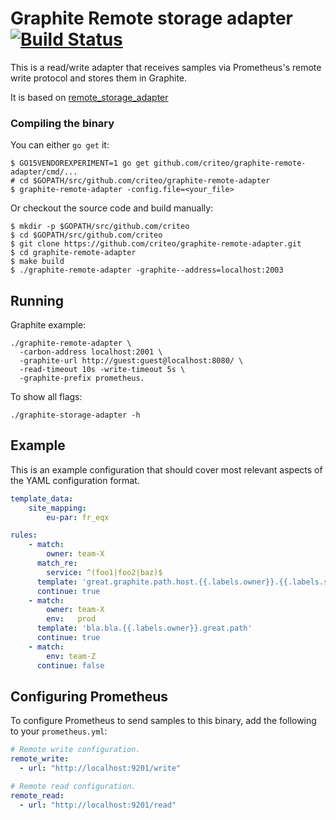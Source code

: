 # Graphite Remote storage adapter [![Build Status](https://travis-ci.org/criteo/graphite-remote-adapter.svg?branch=master)](https://travis-ci.org/criteo/graphite-remote-adapter)

This is a read/write adapter that receives samples via Prometheus's remote write
protocol and stores them in Graphite.

It is based on [remote_storage_adapter](https://github.com/prometheus/prometheus/tree/master/documentation/examples/remote_storage/remote_storage_adapter)

### Compiling the binary

You can either `go get` it:

```
$ GO15VENDOREXPERIMENT=1 go get github.com/criteo/graphite-remote-adapter/cmd/...
# cd $GOPATH/src/github.com/criteo/graphite-remote-adapter
$ graphite-remote-adapter -config.file=<your_file>
```

Or checkout the source code and build manually:

```
$ mkdir -p $GOPATH/src/github.com/criteo
$ cd $GOPATH/src/github.com/criteo
$ git clone https://github.com/criteo/graphite-remote-adapter.git
$ cd graphite-remote-adapter
$ make build
$ ./graphite-remote-adapter -graphite--address=localhost:2003
```

## Running

Graphite example:

```
./graphite-remote-adapter \
  -carbon-address localhost:2001 \
  -graphite-url http://guest:guest@localhost:8080/ \
  -read-timeout 10s -write-timeout 5s \
  -graphite-prefix prometheus.
```

To show all flags:

```
./graphite-storage-adapter -h
```

## Example
This is an example configuration that should cover most relevant aspects of the YAML configuration format.

```yaml
template_data:
    site_mapping:
        eu-par: fr_eqx

rules:
    - match:
        owner: team-X
      match_re:
        service: ^(foo1|foo2|baz)$
      template: 'great.graphite.path.host.{{.labels.owner}}.{{.labels.service}}{{if ne .labels.env "prod"}}.{{.labels.env}}{{end}}'
      continue: true
    - match:
        owner: team-X
        env:   prod
      template: 'bla.bla.{{.labels.owner}}.great.path'
      continue: true
    - match:
        env: team-Z
      continue: false
```

## Configuring Prometheus

To configure Prometheus to send samples to this binary, add the following to your `prometheus.yml`:

```yaml
# Remote write configuration.
remote_write:
  - url: "http://localhost:9201/write"

# Remote read configuration.
remote_read:
  - url: "http://localhost:9201/read"
```
